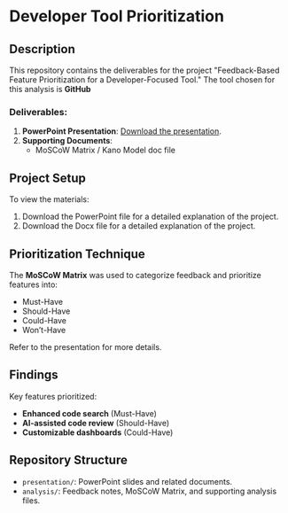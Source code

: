# Developer Tool Prioritization 

## Description
This repository contains the deliverables for the project "Feedback-Based Feature Prioritization for a Developer-Focused Tool." The tool chosen for this analysis is **GitHub**

### Deliverables:
1. **PowerPoint Presentation**: [Download the presentation](path-to-file).
2. **Supporting Documents**:
   - MoSCoW Matrix / Kano Model doc file

## Project Setup
To view the materials:
1. Download the PowerPoint file for a detailed explanation of the project.
2. Download the Docx file for a detailed explanation of the project.

## Prioritization Technique
The **MoSCoW Matrix** was used to categorize feedback and prioritize features into:
- Must-Have
- Should-Have
- Could-Have
- Won’t-Have

Refer to the presentation for more details.

## Findings
Key features prioritized:
- **Enhanced code search** (Must-Have)
- **AI-assisted code review** (Should-Have)
- **Customizable dashboards** (Could-Have)

## Repository Structure
- `presentation/`: PowerPoint slides and related documents.
- `analysis/`: Feedback notes, MoSCoW Matrix, and supporting analysis files.